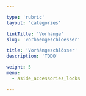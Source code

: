 ```yaml
---

type: 'rubric'
layout: 'categories'

linkTitle: 'Vorhänge'
slug: 'vorhaengeschloesser'

title: 'Vorhängeschlösser'
description: 'TODO'

weight: 5
menu:
  - aside_accessories_locks

---
```


